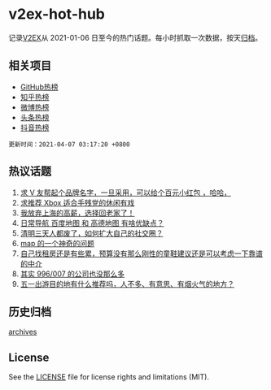 # v2ex-hot-hub

 记录[V2EX](https://www.v2ex.com/)从 2021-01-06 日至今的热门话题。每小时抓取一次数据，按天[归档](archives)。
 
 ## 相关项目

- [GitHub热榜](https://github.com/snaildev/github-hot-hub)
- [知乎热榜](https://github.com/snaildev/zhihu-hot-hub)
- [微博热榜](https://github.com/snaildev/weibo-hot-hub)
- [头条热榜](https://github.com/snaildev/toutiao-hot-hub)
- [抖音热榜](https://github.com/snaildev/douyin-hot-hub)


 `更新时间：2021-04-07 03:17:20 +0800`

## 热议话题

1. [求 V 友帮起个品牌名字，一旦采用，可以给个百元小红包 ，哈哈，](https://www.v2ex.com/t/768266)
1. [求推荐 Xbox 适合手残党的休闲有戏](https://www.v2ex.com/t/768342)
1. [我放弃上海的高薪，选择回老家了！](https://www.v2ex.com/t/768231)
1. [日常导航 百度地图 和 高德地图 有啥优缺点？](https://www.v2ex.com/t/768334)
1. [清明三天人都废了，如何扩大自己的社交圈？](https://www.v2ex.com/t/768282)
1. [map 的一个神奇的问题](https://www.v2ex.com/t/768320)
1. [自己找租房还是有些累，预算没有那么刚性的童鞋建议还是可以考虑一下靠谱的中介](https://www.v2ex.com/t/768249)
1. [其实 996/007 的公司也没那么多](https://www.v2ex.com/t/768270)
1. [五一出游目的地有什么推荐吗，人不多、有意思、有烟火气的地方？](https://www.v2ex.com/t/768288)

## 历史归档

[archives](archives)

## License

See the [LICENSE](LICENSE) file for license rights and limitations (MIT).
